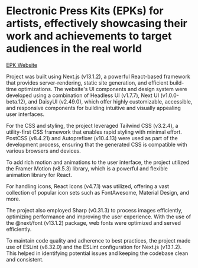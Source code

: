 # Electronic Press Kits (EPKs) for artists, effectively showcasing their work and achievements to target audiences in the real world

[EPK Website](https://epk-ishan.vercel.app/)

Project was built using Next.js (v13.1.2), a powerful React-based framework that provides server-rendering, static site generation, and efficient build-time optimizations. The website's UI components and design system were developed using a combination of Headless UI (v1.7.7), Next UI (v1.0.0-beta.12), and DaisyUI (v2.49.0), which offer highly customizable, accessible, and responsive components for building intuitive and visually appealing user interfaces.

For the CSS and styling, the project leveraged Tailwind CSS (v3.2.4), a utility-first CSS framework that enables rapid styling with minimal effort. PostCSS (v8.4.21) and Autoprefixer (v10.4.13) were used as part of the development process, ensuring that the generated CSS is compatible with various browsers and devices.

To add rich motion and animations to the user interface, the project utilized the Framer Motion (v8.5.3) library, which is a powerful and flexible animation library for React.

For handling icons, React Icons (v4.7.1) was utilized, offering a vast collection of popular icon sets such as FontAwesome, Material Design, and more.

The project also employed Sharp (v0.31.3) to process images efficiently, optimizing performance and improving the user experience. With the use of the @next/font (v13.1.2) package, web fonts were optimized and served efficiently.

To maintain code quality and adherence to best practices, the project made use of ESLint (v8.32.0) and the ESLint configuration for Next.js (v13.1.2). This helped in identifying potential issues and keeping the codebase clean and consistent.

